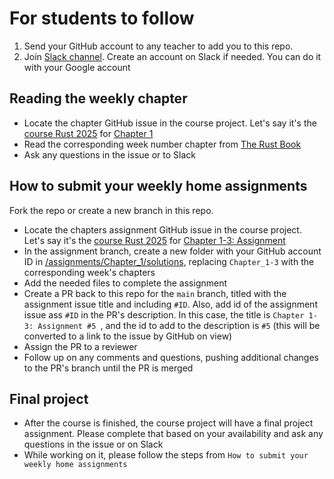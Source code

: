 # For students to follow

1. Send your GitHub account to any teacher to add you to this repo.
2. Join [Slack channel](https://xorio.slack.com/archives/C0869LC717B). Create an account on Slack if needed. You can do it with your Google account

## Reading the weekly chapter

- Locate the chapter GitHub issue in the course project. Let's say it's the [course Rust 2025](https://github.com/orgs/xoriors/projects/2) for [Chapter 1](#4)
- Read the corresponding week number chapter from [The Rust Book](https://doc.rust-lang.org/book/)
- Ask any questions in the issue or to Slack

## How to submit your weekly home assignments

Fork the repo or create a new branch in this repo.

- Locate the chapters assignment GitHub issue in the course project. Let's say it's the [course Rust 2025](https://github.com/orgs/xoriors/projects/3) for [Chapter 1-3: Assignment](#5)
- In the assignment branch, create a new folder with your GitHub account ID in [/assignments/Chapter_1/solutions](../assignments/Chapter_1-3/solutions), replacing `Chapter_1-3` with the corresponding week's chapters
- Add the needed files to complete the assignment
- Create a PR back to this repo for the `main` branch, titled with the assignment issue title and including `#ID`. Also, add id of the assignment issue ass `#ID` in the PR's description.
  In this case, the title is `Chapter 1-3: Assignment #5 `, and the id to add to the description is `#5` (this will be converted to a link to the issue by GitHub on view)
- Assign the PR to a reviewer
- Follow up on any comments and questions, pushing additional changes to the PR's branch until the PR is merged

## Final project

- After the course is finished, the course project will have a final project assignment. Please complete that based on your availability and ask any questions in the issue or on Slack
- While working on it, please follow the steps from `How to submit your weekly home assignments`
